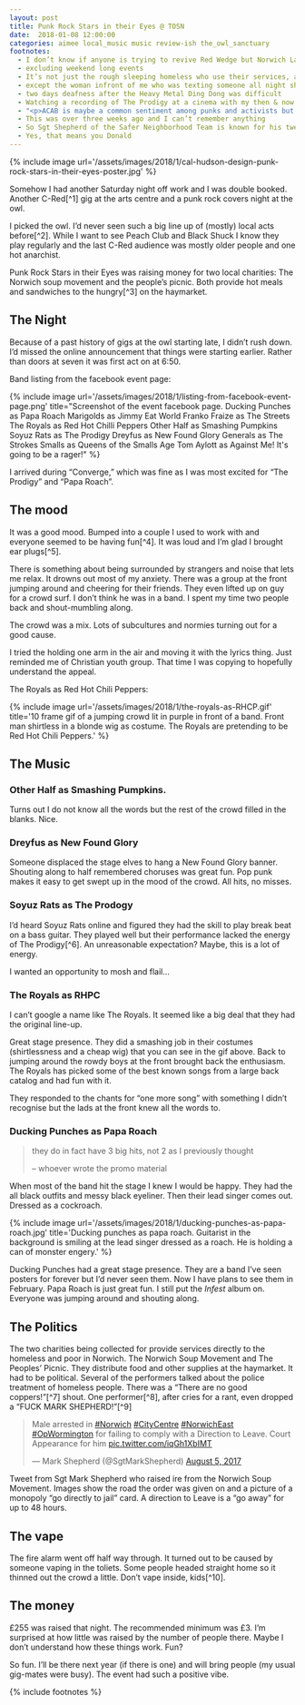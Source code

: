```yaml
---
layout: post
title: Punk Rock Stars in their Eyes @ TOSN
date:  2018-01-08 12:00:00
categories: aimee local_music music review-ish the_owl_sanctuary
footnotes:
  - I don’t know if anyone is trying to revive Red Wedge but Norwich Labour party is putting gigs on. I enjoyed the last on with Sink Ya Teeth
  - excluding weekend long events
  - It’s not just the rough sleeping homeless who use their services, according to their Facebook. The poor, elderly people and, others who can’t prepare their own food are served. Probably a better cause then trying to make Labour cool
  - except the woman infront of me who was texting someone all night she “wanted to work things out” with
  - two days deafness after the Heavy Metal Ding Dong was difficult
  - Watching a recording of The Prodigy at a cinema with my then & now best friend is such a fond memory. We got up and danced in front of the seats with strangers. A big deal for teens. <http://www.empirecinemas.co.uk/index.php?page=synopsis&filmid=2506>
  - "<p>ACAB is maybe a common sentiment among punks and activists but I think a fundraiser for a soup kitchen might have a specific reason for it. While individual police might not have a say on the laws they enforce the do enforce them.</p><p>Operation Wormington is an ongoing crackdown on “antisocial behaviour” such as begging and street drinking. It has been a long source of contention. A dispersal order/direction to leave just moves a homeless person from the city centre. They are still sleeping on the streets, just a different street outside the ring road. There are so many more people on the streets this year. I get that it is uncomfortable to be asked for money but the cold and rain is more uncomfortable. Here are a few links.</p><p><a href=\"http://www.edp24.co.uk/news/crime/two-men-arrested-from-norwich-s-haymarket-due-in-court-for-breaching-criminal-behaviour-order-1-5122204\">http://www.edp24.co.uk/news/crime/two-men-arrested-from-norwich-s-haymarket-due-in-court-for-breaching-criminal-behaviour-order-1-5122204</a></p><p>Why do the Police need to be at the Haymarket?</p>"
  - This was over three weeks ago and I can’t remember anything
  - So Sgt Shepherd of the Safer Neighborhood Team is known for his tweeting about his beat. Including dispersing/arresting homeless people for begging. On the day of writing he linked to an Eastern Daily Press article about a 51 year old woman being given a court date for begging (after being banned from doing it within the ring road). I know her face. She helped me with a jammed bike lock once. I know she sleeps rough because I have ridden home at 1am after work and seen her.
  - Yes, that means you Donald
---
```


{% include image url='/assets/images/2018/1/cal-hudson-design-punk-rock-stars-in-their-eyes-poster.jpg' %}

Somehow I had another Saturday night off work and I was double booked. Another C-Red[^1] gig at the arts centre and a punk rock covers night at the owl.

I picked the owl. I’d never seen such a big line up of (mostly) local acts before[^2]. While I want to see Peach Club and Black Shuck I know they play regularly and the last C-Red audience was mostly older people and one hot anarchist.

Punk Rock Stars in their Eyes was raising money for two local charities: The Norwich soup movement and the people’s picnic. Both provide hot meals and sandwiches to the hungry[^3] on the haymarket.

## The Night

Because of a past history of gigs at the owl starting late, I didn’t rush down. I’d missed the online announcement that things were starting earlier. Rather than doors at seven it was first act on at 6:50.

Band listing from the facebook event page:

{% include image url='/assets/images/2018/1/listing-from-facebook-event-page.png' title="Screenshot of the event facebook page. Ducking Punches as Papa Roach Marigolds as Jimmy Eat World Franko Fraize as The Streets The Royals as Red Hot Chilli Peppers Other Half as Smashing Pumpkins Soyuz Rats as The Prodigy Dreyfus as New Found Glory Generals as The Strokes Smalls as Queens of the Smalls Age Tom Aylott as Against Me! It's going to be a rager!" %}

I arrived during “Converge,” which was fine as I was most excited for “The Prodigy” and “Papa Roach”.

## The mood

It was a good mood. Bumped into a couple I used to work with and everyone seemed to be having fun[^4]. It was loud and I’m glad I brought ear plugs[^5].

There is something about being surrounded by strangers and noise that lets me relax. It drowns out most of my anxiety. There was a group at the front jumping around and cheering for their friends. They even lifted up on guy for a crowd surf. I don’t think he was in a band. I spent my time two people back and shout-mumbling along.

The crowd was a mix. Lots of subcultures and normies turning out for a good cause.

I tried the holding one arm in the air and moving it with the lyrics thing. Just reminded me of Christian youth group. That time I was copying to hopefully understand the appeal.

The Royals as Red Hot Chili Peppers:

{% include image url='/assets/images/2018/1/the-royals-as-RHCP.gif' title='10 frame gif of a jumping crowd lit in purple in front of a band. Front man shirtless in a blonde wig as costume. The Royals are pretending to be Red Hot Chili Peppers.' %}

## The Music

### Other Half as Smashing Pumpkins.

Turns out I do not know all the words but the rest of the crowd filled in the blanks. Nice.

### Dreyfus as New Found Glory

Someone displaced the stage elves to hang a New Found Glory banner. Shouting along to half remembered choruses was great fun. Pop punk makes it easy to get swept up in the mood of the crowd. All hits, no misses.

### Soyuz Rats as The Prodogy

I’d heard Soyuz Rats online and figured they had the skill to play break beat on a bass guitar. They played well but their performance lacked the energy of The Prodigy[^6]. An unreasonable expectation? Maybe, this is a lot of energy.

I wanted an opportunity to mosh and flail...

### The Royals as RHPC

I can’t google a name like The Royals. It seemed like a big deal that they had the original line-up.

Great stage presence. They did a smashing job in their costumes (shirtlessness and a cheap wig) that you can see in the gif above. Back to jumping around the rowdy boys at the front brought back the enthusiasm. The Royals has picked some of the best known songs from a large back catalog and had fun with it.

They responded to the chants for “one more song” with something I didn’t recognise but the lads at the front knew all the words to.

### Ducking Punches as Papa Roach

> they do in fact have 3 big hits, not 2 as I previously thought
>
> – whoever wrote the promo material

When most of the band hit the stage I knew I would be happy. They had the all black outfits and messy black eyeliner. Then their lead singer comes out. Dressed as a cockroach.

{% include image url='/assets/images/2018/1/ducking-punches-as-papa-roach.jpg' title='Ducking punches as papa roach. Guitarist in the background is smiling at the lead singer dressed as a roach. He is holding a can of monster engery.' %}

Ducking Punches had a great stage presence. They are a band I’ve seen posters for forever but I’d never seen them. Now I have plans to see them in February. Papa Roach is just great fun. I still put the _Infest_ album on. Everyone was jumping around and shouting along.

## The Politics

The two charities being collected for provide services directly to the homeless and poor in Norwich. The Norwich Soup Movement and The Peoples’ Picnic. They distribute food and other supplies at the haymarket. It had to be political.  Several of the performers talked about the police treatment of homeless people. There was a “There are no good coppers!”[^7] shout. One performer[^8], after cries for a rant, even dropped a “FUCK MARK SHEPHERD!”[^9]

> Male arrested in [#Norwich](https://twitter.com/hashtag/Norwich?src=hash&ref_src=twsrc%5Etfw) [#CityCentre](https://twitter.com/hashtag/CityCentre?src=hash&ref_src=twsrc%5Etfw) [#NorwichEast](https://twitter.com/hashtag/NorwichEast?src=hash&ref_src=twsrc%5Etfw) [#OpWormington](https://twitter.com/hashtag/OpWormington?src=hash&ref_src=twsrc%5Etfw) for failing to comply with a Direction to Leave.
> Court Appearance for him [pic.twitter.com/iqGh1XbIMT](https://t.co/iqGh1XbIMT)
>
> — Mark Shepherd (@SgtMarkShepherd) [August 5, 2017](https://twitter.com/SgtMarkShepherd/status/893882342925795328?ref_src=twsrc%5Etfw)

Tweet from Sgt Mark Shepherd who raised ire from the Norwich Soup Movement. Images show the road the order was given on and a picture of a monopoly “go directly to jail” card. A direction to Leave is a “go away” for up to 48 hours.

## The vape

The fire alarm went off half way through. It turned out to be caused by someone vaping in the toliets. Some people headed straight home so it thinned out the crowd a little. Don’t vape inside, kids[^10].

## The money

£255 was raised that night. The recommended minimum was £3. I’m surprised at how little was raised by the number of people there. Maybe I don’t understand how these things work.
Fun?

So fun. I’ll be there next year (if there is one) and will bring people (my usual gig-mates were busy). The event had such a positive vibe.

{% include footnotes %}
